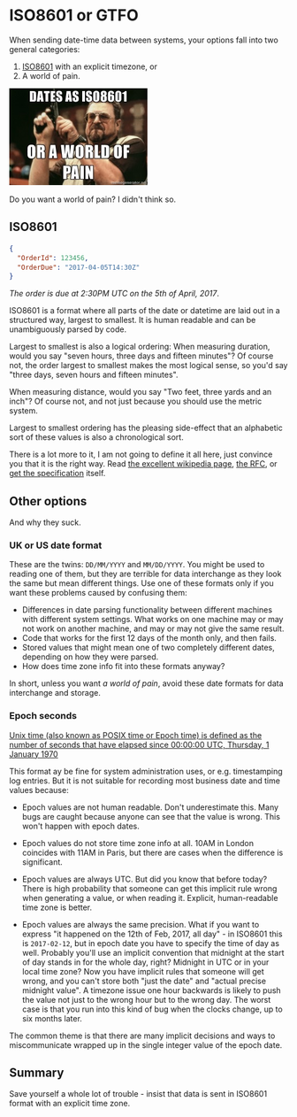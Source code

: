 # ISO8601 or GTFO

When sending date-time data between systems, your options fall into two general categories:
 
 1. [ISO8601](https://en.wikipedia.org/wiki/ISO_8601) with an explicit timezone, or 
 2. A world of pain.
 
![A world of pain](./images/iso8601_walter.jpg)

Do you want a world of pain? I didn't think so.
 
## ISO8601

```json
{
  "OrderId": 123456,
  "OrderDue": "2017-04-05T14:30Z"
}
```

*The order is due at 2:30PM UTC on the 5th of April, 2017*.

ISO8601 is a format where all parts of the date or datetime are laid out in a structured way, largest to smallest. It is human readable and can be unambiguously parsed by code.

Largest to smallest is also a logical ordering: When measuring duration, would you say "seven hours, three days and fifteen minutes"? Of course not, the order largest to smallest makes the most logical sense, so you'd say "three days, seven hours and fifteen minutes". 

When measuring distance, would you say "Two feet, three yards and an inch"? Of course not, and not just because you should use the metric system.

Largest to smallest ordering has the pleasing side-effect that an alphabetic sort of these values is also a chronological sort.

There is a lot more to it, I am not going to define it all here, just convince you that it is the right way. Read [the excellent wikipedia page](https://en.wikipedia.org/wiki/ISO_8601), [the RFC](https://tools.ietf.org/html/rfc3339), or [get the specification](http://www.iso.org/iso/home/standards/iso8601.htm) itself.
 
## Other options 

And why they suck.

### UK or US date format

These are the twins: `DD/MM/YYYY` and `MM/DD/YYYY`. You might be used to reading one of them, but they are terrible for data interchange as they look the same but mean different things. Use one of these formats only if you want these problems caused by confusing them:

* Differences in date parsing functionality between different machines with different system settings. What works on one machine may or may not work on another machine, and may or may not give the same result.
* Code that works for the first 12 days of the month only, and then fails.
* Stored values that might mean one of two completely different dates, depending on how they were parsed.
* How does time zone info fit into these formats anyway?

In short, unless you want _a world of pain_, avoid these date formats for data interchange and storage.

### Epoch seconds

[Unix time (also known as POSIX time or Epoch time) is defined as the number of seconds that have elapsed since 00:00:00 UTC, Thursday, 1 January 1970](https://en.wikipedia.org/wiki/Unix_time)

This format ay be fine for system administration uses, or e.g. timestamping log entries. But it is not suitable for recording most business date and time values because:

- Epoch values are not human readable. Don't underestimate this. Many bugs are caught because anyone can see that the value is wrong. This won't happen with epoch dates.

- Epoch values do not store time zone info at all. 10AM in London coincides with 11AM in Paris, but there are cases when the difference is significant. 

- Epoch values are always UTC. But did you know that before today? There is high probability that someone can get this implicit rule wrong when generating a value, or when reading it.  Explicit, human-readable time zone is better.


- Epoch values are always the same precision. What if you want to express "it happened on the 12th of Feb, 2017, all day" - in ISO8601 this is `2017-02-12`, but in epoch date you have to specify the time of day as well. Probably you'll use an implicit convention that midnight at the start of day stands in for the whole day, right? Midnight in UTC or in your local time zone?  Now you have implicit rules that someone will get wrong, and you can't store both "just the date" and "actual precise midnight value". A timezone issue one hour backwards is likely to push the value not just to the wrong hour but to the wrong day. The worst case is that you run into this kind of bug when the clocks change, up to six months later.

The common theme is that there are many implicit decisions and ways to miscommunicate wrapped up in the single integer value of the epoch date. 

## Summary

Save yourself a whole lot of trouble - insist that data is sent in ISO8601 format with an explicit time zone.
